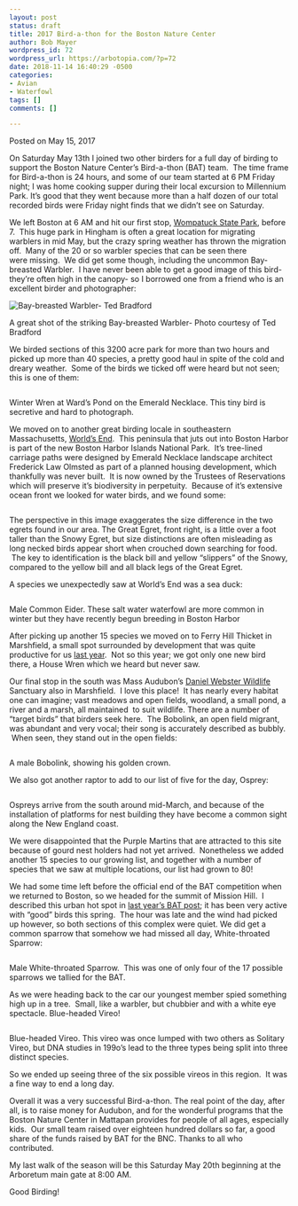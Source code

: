 ```yaml
---
layout: post
status: draft
title: 2017 Bird-a-thon for the Boston Nature Center
author: Bob Mayer
wordpress_id: 72
wordpress_url: https://arbotopia.com/?p=72
date: 2018-11-14 16:40:29 -0500
categories:
- Avian
- Waterfowl
tags: []
comments: []

---
```

<p>Posted on May 15, 2017</a></p>





<p>On Saturday May 13th I joined two other birders for a full day of birding to support the Boston Nature Center&rsquo;s Bird-a-thon (BAT) team. &nbsp;The time frame for Bird-a-thon is 24 hours, and some of our team started at 6 PM Friday night; I was home cooking supper during&nbsp;their local excursion to Millennium Park. It&rsquo;s good that they went because more than a half dozen of our total recorded birds were Friday night finds that we didn&rsquo;t see on Saturday.</p>





<p>We left Boston at 6 AM and hit our first stop,&nbsp;<a href="https://www.mass.gov/locations/wompatuck-state-park">Wompatuck State Park</a>, before 7. &nbsp;This huge park in Hingham is often a great location for migrating warblers in mid May, but the crazy spring weather has thrown the migration off. &nbsp;Many of the 20 or so warbler species that can be seen there were&nbsp;missing. &nbsp;We did get some though, including the uncommon Bay-breasted Warbler. &nbsp;I have never been able to get a good image of this bird- they&rsquo;re often high in the canopy- so I borrowed one from a friend who is an excellent&nbsp;birder and photographer:</p>


<p><!-- wp:image {"id":1420} --></p>
 <img src="https://web.archive.org/web/20171112202846im_/http://www.arbotopia.com/wp-content/uploads/2017/05/Bay-breasted-Warbler-Ted-Bradford.jpg" alt="Bay-breasted Warbler- Ted Bradford" class="wp-image-1420"/>





<p>A great shot of the striking Bay-breasted Warbler- Photo courtesy of Ted Bradford</p>





<p>We birded sections of this 3200 acre park for more than&nbsp;two hours and picked up more than 40 species, a pretty good haul in spite of the cold and dreary weather. &nbsp;Some of the birds we ticked off were heard but not seen; this is one of them:</p>


<p><!-- wp:image {"id":244} --></p>
 <img src="/images/2018/11/P1090246.jpg" alt="" class="wp-image-244"/>





<p>Winter Wren at Ward&rsquo;s Pond on the Emerald Necklace. This tiny bird is secretive and hard to photograph.</p>





<p>We moved on to another great birding locale in southeastern Massachusetts,&nbsp;<a href="http://www.thetrustees.org/places-to-visit/south-shore/worlds-end.html">World&rsquo;s End</a>.&nbsp; This peninsula that juts out into Boston Harbor is part of the new&nbsp;Boston Harbor Islands National Park. &nbsp;It&rsquo;s tree-lined carriage paths were designed by Emerald Necklace&nbsp;landscape architect Frederick Law Olmsted&nbsp;as part of a planned housing development, which thankfully was never built. &nbsp;It is now owned by the Trustees of Reservations which will preserve it&rsquo;s biodiversity in perpetuity. &nbsp;Because of it&rsquo;s extensive ocean front we looked&nbsp;for water birds, and we found some:</p>


<p><!-- wp:image {"id":245} --></p>
 <img src="/images/2018/11/P1010004.jpg" alt="" class="wp-image-245"/>





<p>The perspective in this image exaggerates the size difference in the two egrets found in our area. The Great Egret, front right, is a little over a foot taller than the Snowy Egret, but&nbsp;size distinctions are often misleading as long necked birds appear short when crouched down searching for food. &nbsp;The key to identification is the black bill and yellow &ldquo;slippers&rdquo; of the Snowy, compared to the yellow bill and all black legs of the Great Egret.</p>





<p>A species we unexpectedly saw&nbsp;at World&rsquo;s End was a sea duck:</p>


<p><!-- wp:image {"id":246} --></p>
 <img src="/images/2018/11/P1070121.jpg" alt="" class="wp-image-246"/>





<p>Male Common Eider. These salt water waterfowl&nbsp;are more common in winter but they have recently begun breeding in Boston Harbor</p>





<p>After picking up another 15 species we moved on to Ferry Hill Thicket in Marshfield, a small spot surrounded by development that was quite productive for us&nbsp;<a href="https://web.archive.org/web/20171112202846/http://www.arbotopia.com/bird-a-thon-2016/">last year</a>.&nbsp; Not so this year; we got only one new bird there, a House Wren which we heard but never saw.</p>





<p>Our final stop in the south was Mass Audubon&rsquo;s&nbsp;<a href="https://web.archive.org/web/20170924033607/http://www.massaudubon.org:80/get-outdoors/wildlife-sanctuaries/daniel-webster">Daniel Webster Wildlife</a> Sanctuary&nbsp;also in Marshfield. &nbsp;I love this place! &nbsp;It has nearly&nbsp;every habitat one can imagine; vast meadows and open fields, woodland, a small pond, a river and a marsh, all maintained &nbsp;to suit wildlife. There are a number of &ldquo;target birds&rdquo; that birders seek here. &nbsp;The Bobolink, an open field&nbsp;migrant, was abundant and very vocal; their song is accurately described as bubbly. &nbsp;When seen, they stand out in the open fields:</p>


<p><!-- wp:image {"id":247} --></p>
 <img src="/images/2018/11/P1010062.jpg" alt="" class="wp-image-247"/>





<p>A male Bobolink, showing his golden crown.</p>





<p>We also got another raptor to add to our list of five for the day, Osprey:</p>


<p><!-- wp:image {"id":248} --></p>
 <img src="/images/2018/11/P1040384.jpg" alt="" class="wp-image-248"/>





<p>Ospreys arrive from the&nbsp;south around mid-March, and because of&nbsp;the installation of platforms for nest building they have become a common sight along the New England coast.</p>





<p>We were disappointed that the Purple Martins that are attracted to this site because of gourd nest holders had not yet arrived. &nbsp;Nonetheless we added another 15 species to our growing list, and together with a number of species that we saw at multiple&nbsp;locations, our list had grown to 80!</p>





<p>We had some time left before the official end of the BAT competition when we returned to Boston, so we headed for&nbsp;the summit of Mission Hill. &nbsp;I described this urban hot spot in&nbsp;<a href="https://web.archive.org/web/20171112202846/http://www.arbotopia.com/bird-a-thon-2016/">last year&rsquo;s BAT post</a>;&nbsp;it has been very active with &ldquo;good&rdquo; birds this spring. &nbsp;The hour was late and the wind had picked up however, so both sections&nbsp;of this complex were quiet. We did get a common sparrow that somehow we had missed all day, White-throated Sparrow:</p>


<p><!-- wp:image {"id":249} --></p>
 <img src="/images/2018/11/P1110338.jpg" alt="" class="wp-image-249"/>





<p>Male White-throated Sparrow. &nbsp;This was one of only four of the 17 possible sparrows we tallied for the BAT.</p>





<p>As we were heading back to the car our youngest member spied something high up in a tree. &nbsp;Small, like a warbler,&nbsp;but chubbier and with a white eye spectacle. Blue-headed Vireo!</p>


<p><!-- wp:image {"id":250} --></p>
 <img src="/images/2018/11/P1120818.jpg" alt="" class="wp-image-250"/>





<p>Blue-headed Vireo. This vireo was once lumped with two others as Solitary Vireo, but DNA studies in 199o&rsquo;s lead to the three types being split&nbsp;into three distinct species.</p>





<p>So we ended up seeing three of the six possible vireos in this region. &nbsp;It was a fine way to end a long day.</p>





<p>Overall it was a very successful Bird-a-thon. The real point of the day, after all, is to raise money for Audubon, and for the wonderful programs that the Boston Nature Center in Mattapan provides for people of all ages, especially kids. &nbsp;Our small team raised over eighteen hundred dollars so far, a good share of the funds raised by BAT for the BNC. Thanks to all who contributed.</p>





<p>My last walk of the season will be this Saturday May 20th beginning at the Arboretum main gate at 8:00 AM.</p>





<p>Good Birding!</p>